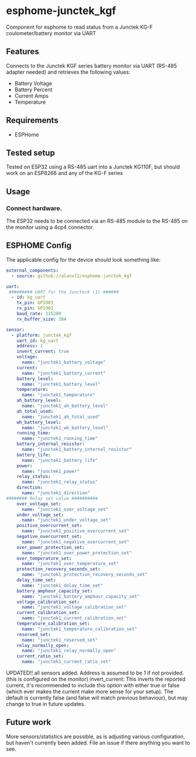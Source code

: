 # esphome-junctek_kgf
Component for esphome to read status from a Junctek KG-F coulometer/battery monitor via UART

## Features
Connects to the Junctek KGF series battery monitor via UART (RS-485 adapter needed) and retrieves the following values:
* Battery Voltage
* Battery Percent
* Current Amps
* Temperature

## Requirements
* ESPHome

## Tested setup
Tested on ESP32 using a RS-485 uart into a Junctek KG110F, but should work on an ESP8266 and any of the KG-F series

## Usage
### Connect hardware.
The ESP32 needs to be connected via an RS-485 module to the RS-485 on the monitor using a 4cp4 connector.

## ESPHOME Config
The applicable config for the device should look something like:

```yaml
external_components:
  - source: github://alanv72/esphome-junctek_kgf

uart: 
 ######### UART for the Juncteck (1) ######
  - id: kg_uart
    tx_pin: GPIO03
    rx_pin: GPIO01
    baud_rate: 115200
    rx_buffer_size: 384

sensor:
  - platform: junctek_kgf    
    uart_id: kg_uart
    address: 1
    invert_current: true
    voltage:
      name: "junctek1_battery_voltage"
    current:
      name: "junctek1_battery_current"
    battery_level:
      name: "junctek1_battery_level"
    temperature:
      name: "junctek1_temperature"
    ah_battery_level:
      name: "junctek1_ah_battery_level" 
    ah_total_used:
      name: "junctek1_ah_total_used"
    wh_battery_level:
      name: "junctek1_wh_battery_level"
    running_time:
      name: "junctek1_running_time"
    battery_internal_resistor:
      name: "junctek1_battery_internal_resistor" 
    battery_life:
      name: "junctek1_battery_life"
    power:
      name: "junctek1_power"  
    relay_status:
      name: "junctek1_relay_status" 
    direction:   
      name: "junctek1_direction"  
######## Relay set value ##########
    over_voltage_set:   
      name: "junctek1_over_voltage_set"  
    under_voltage_set:
      name: "junctek1_under_voltage_set" 
    positive_overcurrent_set:
      name: "junctek1_positive_overcurrent_set" 
    negative_overcurrent_set:
      name: "junctek1_negative_overcurrent_set" 
    over_power_protection_set:
      name: "junctek1_over_power_protection_set" 
    over_temperature_set:
      name: "junctek1_over_temperature_set" 
    protection_recovery_seconds_set:
      name: "junctek1_protection_recovery_seconds_set" 
    delay_time_set:
      name: "junctek1_delay_time_set" 
    battery_amphour_capacity_set:
      name: "junctek1_battery_amphour_capacity_set" 
    voltage_calibration_set:
      name: "junctek1_voltage_calibration_set" 
    current_calibration_set:
      name: "junctek1_current_calibration_set" 
    temperature_calibration_set:
      name: "junctek1_temperature_calibration_set" 
    reserved_set:
      name: "junctek1_reserved_set" 
    relay_normally_open:
      name: "junctek1_relay_normally_open" 
    current_ratio_set:
      name: "junctek1_current_ratio_set" 

```

UPDATED!!  all sensors added.
Address is assumed to be 1 if not provided. (this is configured on the monitor)
invert_current: This inverts the reported current, it's recommended to include this option with either true or false (which ever makes the current make more sense for your setup). The default is currently false (and false will match previous behaviour), but may change to true in future updates.
## Future work
More sensors/statistics are possible, as is adjusting various configuration, but haven't currently been added. File an issue if there anything you want to see.
